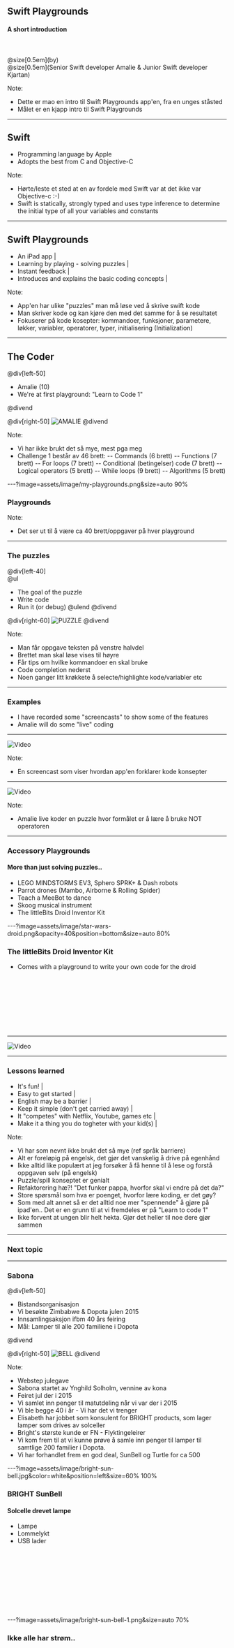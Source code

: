 ## Swift Playgrounds

#### A short introduction
<br>
<br>
@size[0.5em](by)
<br>
@size[0.5em](Senior Swift developer Amalie & Junior Swift developer Kjartan)

Note:
- Dette er mao en intro til Swift Playgrounds app'en, fra en unges ståsted
- Målet er en kjapp intro til Swift Playgrounds

---

## Swift

- Programming language by Apple
- Adopts the best from C and Objective-C

Note:
- Hørte/leste et sted at en av fordele med Swift var at det ikke var Objective-c :-)
- Swift is statically, strongly typed and uses type inference to determine the initial type of all your variables and constants

---

## Swift Playgrounds

- An iPad app |
- Learning by playing - solving puzzles |
- Instant feedback |
- Introduces and explains the basic coding concepts |

Note:
- App'en har ulike "puzzles" man må løse ved å skrive swift kode
- Man skriver kode og kan kjøre den med det samme for å se resultatet
- Fokuserer på kode kosepter: kommandoer, funksjoner, parametere, løkker, variabler, operatorer, typer, initialisering (Initialization)

---

## The Coder

@div[left-50]
<br>
<ul>
<li>Amalie (10)
<li>We're at first playground: "Learn to Code 1"
</ul>
@divend

@div[right-50]
![AMALIE](assets/image/amalie-coding.jpg)
@divend

Note:
- Vi har ikke brukt det så mye, mest pga meg
- Challenge 1 består av 46 brett:
-- Commands (6 brett)
-- Functions (7 brett)
-- For loops (7 brett)
-- Conditional (betingelser) code (7 brett)
-- Logical operators (5 brett)
-- While loops (9 brett)
-- Algorithms (5 brett)

---?image=assets/image/my-playgrounds.png&size=auto 90%

### Playgrounds

Note:
- Det ser ut til å være ca 40 brett/oppgaver på hver playground

---

### The puzzles

@div[left-40]
<br>
@ul
- The goal of the puzzle
- Write code
- Run it (or debug)
@ulend
@divend

@div[right-60]
![PUZZLE](assets/image/swift-screendump-1.png)
@divend

Note:
- Man får oppgave teksten på venstre halvdel
- Brettet man skal løse vises til høyre
- Får tips om hvilke kommandoer en skal bruke
- Code completion nederst
- Noen ganger litt krøkkete å selecte/highlighte kode/variabler etc

---

### Examples

- I have recorded some "screencasts" to show some of the features
- Amalie will do some "live" coding

---

![Video](https://www.youtube.com/embed/uKIxWfVBcMU)

Note:
- En screencast som viser hvordan app'en forklarer kode konsepter

---

![Video](https://www.youtube.com/embed/cjCc070rqoY)

Note:
- Amalie live koder en puzzle hvor formålet er å lære å bruke NOT operatoren

---

### Accessory Playgrounds

#### More than just solving puzzles..

- LEGO MINDSTORMS EV3, Sphero SPRK+ & Dash  robots
- Parrot drones (Mambo, Airborne & Rolling Spider)
- Teach a MeeBot to dance
- Skoog musical instrument
- The littleBits Droid Inventor Kit

---?image=assets/image/star-wars-droid.png&opacity=40&position=bottom&size=auto 80%

### The littleBits Droid Inventor Kit

- Comes with a playground to write your own code for the droid
<br><br><br>
<br><br><br>
<br><br><br>
---

![Video](https://www.youtube.com/embed/NWc3Fdkwr90)

---

### Lessons learned

- It's fun! |
- Easy to get started |
- English may be a barrier |
- Keep it simple (don't get carried away) |
- It "competes" with Netflix, Youtube, games etc |
- Make it a thing you do togheter with your kid(s) |

Note:
- Vi har som nevnt ikke brukt det så mye (ref språk barriere)
- Alt er foreløpig på engelsk, det gjør det vanskelig å drive på egenhånd
- Ikke alltid like populært at jeg forsøker å få henne til å lese og forstå oppgaven selv (på engelsk)
- Puzzle/spill konseptet er genialt
- Refaktorering hæ?! "Det funker pappa, hvorfor skal vi endre på det da?"
- Store spørsmål som hva er poenget, hvorfor lære koding, er det gøy?
- Som med alt annet så er det alltid noe mer "spennende" å gjøre på ipad'en.. Det er en grunn til at vi fremdeles er på "Learn to code 1"
- Ikke forvent at ungen blir helt hekta. Gjør det heller til noe dere gjør sammen

---

### Next topic

---

### Sabona

@div[left-50]
<br>
<ul>
<li>Bistandsorganisasjon
<li>Vi besøkte Zimbabwe & Dopota julen 2015
<li>Innsamlingsaksjon ifbm 40 års feiring
<li>Mål: Lamper til alle 200 familiene i Dopota
</ul>
@divend

@div[right-50]
![BELL](assets/image/sabona.jpg)
@divend



Note:
- Webstep julegave
- Sabona startet av Ynghild Solholm, vennine av kona
- Feiret jul der i 2015
- Vi samlet inn penger til matutdeling når vi var der i 2015
- Vi ble begge 40 i år - Vi har det vi trenger
- Elisabeth har jobbet som konsulent for BRIGHT products, som lager lamper som drives av solceller
- Bright's største kunde er FN - Flyktingeleirer
- Vi kom frem til at vi kunne prøve å samle inn penger til lamper til samtlige 200 familier i Dopota.
- Vi har forhandlet frem en god deal, SunBell og Turtle for ca 500

---?image=assets/image/bright-sun-bell.jpg&color=white&position=left&size=60% 100%

###      BRIGHT SunBell

####      Solcelle drevet lampe

<ul>
<li>Lampe
<li>Lommelykt
<li>USB lader
</ul>
<br><br>
<br><br>
<br><br>
<br><br>

---?image=assets/image/bright-sun-bell-1.png&size=auto 70%

### Ikke alle har strøm..
<br><br><br>
<br><br><br>
<br><br><br>
<br>
---

### Vil du bidra?

<br>

#### Mer info på [spleis.no](https://www.spleis.no/project/42320).
